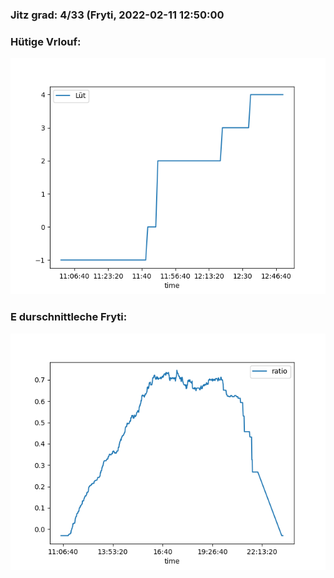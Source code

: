 ### Jitz grad: 4/33 (Fryti, 2022-02-11 12:50:00

### Hütige Vrlouf:
![Graph](Today.png)

### E durschnittleche Fryti:
![Graph](Fryti.png)